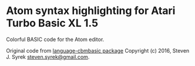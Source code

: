 # Atom syntax highlighting for Atari Turbo Basic XL 1.5

Colorful BASIC code for the Atom editor.

Original code from [language-cbmbasic package](https://atom.io/packages/language-cbmbasic)
Copyright (c) 2016, Steven J. Syrek <steven.syrek@gmail.com>.
